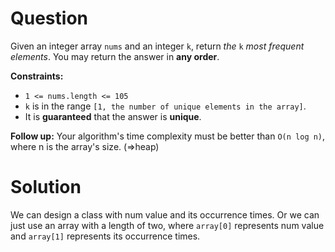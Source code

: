 # Question

Given an integer array `nums` and an integer `k`, return *the* `k` *most frequent elements*. You may return the answer in **any order**.

**Constraints:**

- `1 <= nums.length <= 105`
- `k` is in the range `[1, the number of unique elements in the array]`.
- It is **guaranteed** that the answer is **unique**.

**Follow up:** Your algorithm's time complexity must be better than `O(n log n)`, where n is the array's size. (=>heap)

# Solution

We can design a class with num value and its occurrence times. Or we can just use an array with a length of two, where `array[0]` represents num value and `array[1]` represents its occurrence times.




